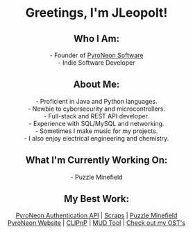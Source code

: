 <h1 align="center">Greetings, I'm JLeopolt!</h1>

<h2 align="center">Who I Am:</h2>
<p align="center">
- Founder of <a href="https://www.pyroneon.ml">PyroNeon Software</a> <br>
- Indie Software Developer <br>
</p>

<h2 align="center">About Me:</h2>
<p align="center">
- Proficient in Java and Python languages. <br>
- Newbie to cybersecurity and microcontrollers. <br>
- Full-stack and REST API developer. <br>
- Experience with SQL/MySQL and networking. <br>
- Sometimes I make music for my projects. <br>
- I also enjoy electrical engineering and chemistry. <br>
</p>

<h2 align="center">What I'm Currently Working On:</h2>
<p align="center">
- Puzzle Minefield <br>
</p>

<h2 align="center">My Best Work:</h2>
<p align="center">
 <a href="https://www.pyroneon.ml/accounts/register">PyroNeon Authentication API</a> |
 <a href="https://www.pyroneon.ml/scraps">Scraps</a> |
 <a href="https://www.pyroneon.ml/PuzzleMinefield">Puzzle Minefield</a> <br>
 <a href="https://www.pyroneon.ml">PyroNeon Website</a> | 
 <a href="https://www.pyroneon.ml/clipnp">CLIPnP</a> | 
 <a href="https://www.pyroneon.ml/mudtool">MUD Tool</a> | 
 <a href="https://soundcloud.com/jleopolt">Check out my OST's</a>  <br>
</p>
